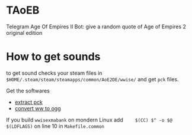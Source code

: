 # TAoEB
Telegram Age Of Empires II Bot: give a random quote of Age of Empires 2 original edition

# How to get sounds
to get sound checks your steam files in `$HOME/.steam/steam/steamapps/common/AoE2DE/wwise/` and get `pck` files.

Get the softwares
 * [extract pck](https://github.com/hcs64/vgm_ripping)
 * [convert ww to ogg](https://github.com/hcs64/ww2ogg)


If you build `wwisexmabank` on mondern Linux add `    $(CC) $^ -o $@ $(LDFLAGS)` on line 10 in `Makefile.common`